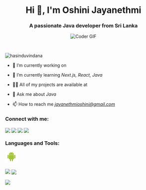 <h1 align="center">Hi 👋, I'm Oshini Jayanethmi</h1>
<h3 align="center">A passionate Java developer from Sri Lanka</h3>

<!-- GIF Section -->
<p align="center">
  <img alt="Coder GIF" height="400" width="600" src="[https://cdn.dribbble.com/users/730703/screenshots/6581243/avento.gif](https://cdnb.artstation.com/p/assets/images/images/028/991/999/original/anna-havrylyukh-.gif?1596125112)" />
</p>
<br>

<p align="left"> <img src="https://komarev.com/ghpvc/?username=hasinduvindana&label=Profile%20views&color=0e75b6&style=flat" alt="hasinduvindana" /> </p>

- 🔭 I’m currently working on

- 🌱 I’m currently learning *Next.js, React, Java*

- 👨‍💻 All of my projects are available at 

- 💬 Ask me about *Java*

- 📫 How to reach me *jayanethmioshini@gmail.com*

<h3 align="left">Connect with me:</h3>
<p align="left">
  <a href=" " target="blank"><img align="center" src="https://raw.githubusercontent.com/rahuldkjain/github-profile-readme-generator/master/src/images/icons/Social/linked-in-alt.svg" alt=" " height="30" width="40" /></a>
  <a href=" " target="blank"><img align="center" src="https://raw.githubusercontent.com/rahuldkjain/github-profile-readme-generator/master/src/images/icons/Social/kaggle.svg" alt=" " height="30" width="40" /></a>
  <a href=" " target="blank"><img align="center" src="https://raw.githubusercontent.com/rahuldkjain/github-profile-readme-generator/master/src/images/icons/Social/facebook.svg" alt=" " height="30" width="40" /></a>
  <a href=" " target="blank"><img align="center" src="https://raw.githubusercontent.com/rahuldkjain/github-profile-readme-generator/master/src/images/icons/Social/instagram.svg" alt=" " height="30" width="40" /></a>
</p>

<h3 align="left">Languages and Tools:</h3>
<p align="left">
  <a href="https://developer.android.com" target="_blank" rel="noreferrer"> 
    <img src="https://raw.githubusercontent.com/devicons/devicon/master/icons/android/android-original-wordmark.svg" alt="android" width="40" height="40" />
  </a>
  <!-- Add all other tools here -->
</p>

<p><img align="left" src="https://github-readme-stats.vercel.app/api/top-langs?username=hasinduvindana&show_icons=true&locale=en&layout=compact" alt=" " /></p>

<p>&nbsp;<img align="center" src="https://github-readme-stats.vercel.app/api?username=hasinduvindana&show_icons=true&locale=en" alt=" " /></p>

<p><img align="center" src="https://github-readme-streak-stats.herokuapp.com/?user=hasinduvindana&" alt=" " /></p>
